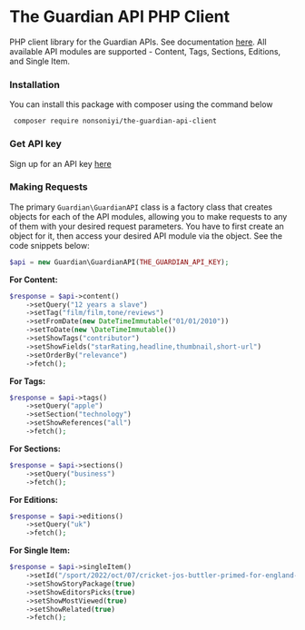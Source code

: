 # The Guardian API PHP Client

PHP client library for the Guardian APIs. See documentation [here](https://open-platform.theguardian.com/documentation/).
All available API modules are supported - Content, Tags, Sections, Editions, and Single Item.


### Installation

You can install this package with composer using the command below
```shell
 composer require nonsoniyi/the-guardian-api-client
```

### Get API key

Sign up for an API key [here](https://open-platform.theguardian.com/access)

### Making Requests

The primary `Guardian\GuardianAPI` class is a factory class that creates objects for each of the API modules, allowing you to make requests to any of them with your desired request parameters. You have to first create an object for it, then access your desired API module via the object. See the code snippets below:

```php
$api = new Guardian\GuardianAPI(THE_GUARDIAN_API_KEY);
```

**For Content:**

```php
$response = $api->content()
    ->setQuery("12 years a slave")
    ->setTag("film/film,tone/reviews")
    ->setFromDate(new DateTimeImmutable("01/01/2010"))
    ->setToDate(new \DateTimeImmutable())
    ->setShowTags("contributor")
    ->setShowFields("starRating,headline,thumbnail,short-url")
    ->setOrderBy("relevance")
    ->fetch();
```

**For Tags:**

```php
$response = $api->tags()
    ->setQuery("apple")
    ->setSection("technology")
    ->setShowReferences("all")
    ->fetch();
```

**For Sections:**

```php
$response = $api->sections()
    ->setQuery("business")
    ->fetch();
```

**For Editions:**

```php
$response = $api->editions()
    ->setQuery("uk")
    ->fetch();
```

**For Single Item:**

```php
$response = $api->singleItem()
    ->setId("/sport/2022/oct/07/cricket-jos-buttler-primed-for-england-comeback-while-phil-salt-stays-focused")
    ->setShowStoryPackage(true)
    ->setShowEditorsPicks(true)
    ->setShowMostViewed(true)
    ->setShowRelated(true)
    ->fetch();
```
